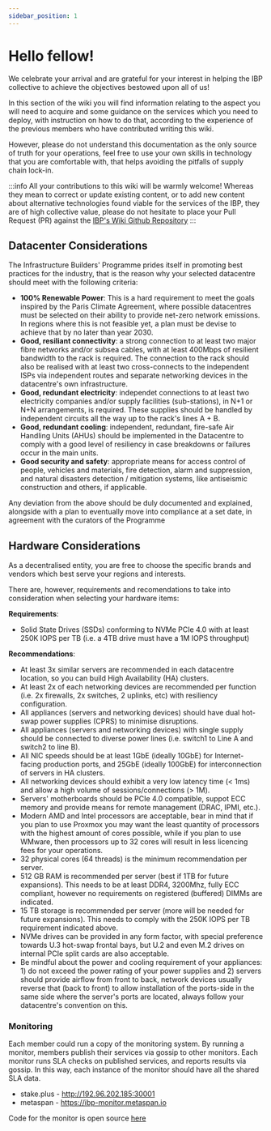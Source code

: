 ```yaml
---
sidebar_position: 1
---
```


# Hello fellow!

We celebrate your arrival and are grateful for your interest in helping the IBP collective to achieve the objectives bestowed upon all of us!

In this section of the wiki you will find information relating to the aspect you will need to acquire and some guidance on the services which you need to deploy, with instruction on how to do that, according to the experience of the previous members who have contributed writing this wiki.

However, please do not understand this documentation as the only source of truth for your operations, feel free to use your own skills in technology that you are comfortable with, that helps avoiding the pitfalls of supply chain lock-in.

:::info
All your contributions to this wiki will be warmly welcome!
Whereas they mean to correct or update existing content, or to add new content about alternative technologies found viable for the services of the IBP, they are of high collective value, please do not hesitate to place your Pull Request (PR) against the [IBP's Wiki Github Repository](https://github.com/ibp-network/wiki)
:::

## Datacenter Considerations

The Infrastructure Builders' Programme prides itself in promoting best practices for the industry, that is the reason why your selected datacentre should meet with the following criteria:
- **100% Renewable Power**: This is a hard requirement to meet the goals inspired by the Paris Climate Agreement, where possible datacentres must be selected on their ability to provide net-zero network emissions. In regions where this is not feasible yet, a plan must be devise to achieve that by no later than year 2030.
- **Good, resiliant connectivity**: a strong connection to at least two major fibre networks and/or subsea cables, with at least 400Mbps of resilient bandwidth to the rack is required. The connection to the rack should also be realised with at least two cross-connects to the independent ISPs via independent routes and separate networking devices in the datacentre's own infrastructure.
- **Good, redundant electricity**: independet connections to at least two electricity companies and/or supply facilities (sub-stations), in N+1 or N+N arrangements, is required. These supplies should be handled by independent circuits all the way up to the rack's lines A + B.
- **Good, redundant cooling**: independent, redundant, fire-safe Air Handling Units (AHUs) should be implemented in the Datacentre to comply with a good level of resiliency in case breakdowns or failures occur in the main units.
- **Good security and safety**: appropriate means for access control of people, vehicles and materials, fire detection, alarm and suppression, and natural disasters detection / mitigation systems, like antiseismic construction and others, if applicable.

Any deviation from the above should be duly documented and explained, alongside with a plan to eventually move into compliance at a set date, in agreement with the curators of the Programme

## Hardware Considerations

As a decentralised entity, you are free to choose the specific brands and vendors which best serve your regions and interests.

There are, however, requirements and recomendations to take into consideration when selecting your hardware items:

**Requirements**:
- Solid State Drives (SSDs) conforming to NVMe PCIe 4.0 with at least 250K IOPS per TB (i.e. a 4TB drive must have a 1M IOPS throughput)

**Recommendations**:
- At least 3x similar servers are recommended in each datacentre location, so you can build High Availability (HA) clusters.
- At least 2x of each networking devices are recommended per function (i.e. 2x firewalls, 2x switches, 2 uplinks, etc) with resiliency configuration.
- All appliances (servers and networking devices) should have dual hot-swap power supplies (CPRS) to minimise disruptions.
- All appliances (servers and networking devices) with single supply should be connected to diverse power lines (i.e. switch1 to Line A and switch2 to line B).
- All NIC speeds should be at least 1GbE (ideally 10GbE) for Internet-facing production ports, and 25GbE (ideally 100GbE) for interconnection of servers in HA clusters.
- All networking devices should exhibit a very low latency time (< 1ms) and allow a high volume of sessions/connections (> 1M).
- Servers' motherboards should be PCIe 4.0 compatible, suppot ECC memory and provide means for remote management (DRAC, IPMI, etc.).
- Modern AMD and Intel processors are acceptable, bear in mind that if you plan to use Proxmox you may want the least quantity of processors with the highest amount of cores possible, while if you plan to use WMware, then processors up to 32 cores will result in less licencing fees for your operations.
- 32 physical cores (64 threads) is the minimum recommendation per server.
- 512 GB RAM is recommended per server (best if 1TB for future expansions). This needs to be at least DDR4, 3200Mhz, fully ECC compliant, however no requirements on registered (buffered) DIMMs are indicated.
- 15 TB storage is recommended per server (more will be needed for future expansions). This needs to comply with the 250K IOPS per TB requirement indicated above.
- NVMe drives can be provided in any form factor, with special preference towards U.3 hot-swap frontal bays, but U.2 and even M.2 drives on internal PCIe split cards are also acceptable.
- Be mindful about the power and cooling requirement of your appliances: 1) do not exceed the power rating of your power supplies and 2) servers should provide airflow from front to back, network devices usually reverse that (back to front) to allow installation of the ports-side in the same side where the server's ports are located, always follow your datacentre's convention on this.

### Monitoring

Each member could run a copy of the monitoring system. By running a monitor, members publish their services via gossip to other monitors. Each monitor runs SLA checks on published services, and reports results via gossip. In this way, each instance of the monitor should have all the shared SLA data.

- stake.plus - http://192.96.202.185:30001
- metaspan - https://ibp-monitor.metaspan.io

Code for the monitor is open source [here](https://github.com/dotsama-ibp/dotsama-ibp/tree/main/monitor)
